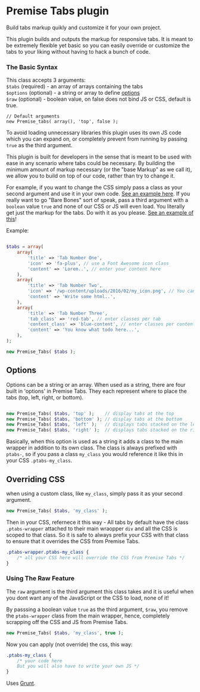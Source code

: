 # Premise Tabs plugin

Build tabs markup quikly and customize it for your own project.  

This plugin builds and outputs the markup for responsive tabs. It is meant to be extremely flexible
yet basic so you can easily override or customize the tabs to your liking without having to hack
a bunch of code. 

### The Basic Syntax

This class accepts 3 arguments:  
`$tabs`    (required) - an array of arrays containing the tabs  
`$options` (optional) - a string or array to define [options](#options)  
`$raw`     (optional) - boolean value, on false does not bind JS or CSS, default is true.

```  
// Default arguments
new Premise_tabs( array(), 'top', false );
```  

To avoid loading unnecessary libraries this plugin uses its own JS code which you can expand on, or 
completely prevent from running by passing `true` as the third argument.  

This plugin is built for developers in the sense that is meant to be used with ease 
in any scenario where tabs could be necessary. By building the minimum amount of markup necessary (or the 
"base Markup" as we call it), we allow you to build on top of our code, rather than try to change it. 

For example, if you want to change the CSS simply pass a class as your second argument and use it in your
own code. [See an example here](#overriding-css). If you really want to go "Bare Bones" sort of speak, pass 
a third argument with a `boolean` value `true` and none of our CSS or JS will even load. You literally get 
just the markup for the tabs. Do with it as you please. [See an example of this](#using-the-raw-feature)!  

Example:

```php

$tabs = array(
	array(
		'title' => 'Tab Number One', 
		'icon' => 'fa-plus', // use a Font Awesome icon class
		'content' => 'Lorem..', // enter your content here
	),
	array(
		'title' => 'Tab Number Two', 
		'icon' => '/wp-content/uploads/2016/02/my_icon.png', // You can also pass an img url
		'content' => 'Write some html..',
	),
	array(
		'title' => 'Tab Number Three', 
		'tab_class' => 'red-tab', // enter classes per tab
		'content_class' => 'blue-content', // enter classes per content section
		'content' => 'You know what todo here...',
	),
);

new Premise_Tabs( $tabs );

```

## Options  

Options can be a string or an array. When used as a string, there are four built in 'options' in Premise Tabs. 
They each represent where to place the tabs (top, left, right, or bottom). 

```php

new Premise_Tabs( $tabs, 'top' );    // display tabs at the top
new Premise_Tabs( $tabs, 'bottom' ); // display tabs at the bottom
new Premise_Tabs( $tabs, 'left' );   // displays tabs stacked on the left
new Premise_Tabs( $tabs, 'right' );  // displays tabs stacked on the right

```  

Basically, when this option is used as a string it adds a class to the main wrapper in addition to its own class.
The class is always prefixed with `ptabs-`, so if you pass a class `my_class` you would reference it like this in 
your CSS `.ptabs-my_class`.

## Overriding CSS

when using a custom class, like `my_class`, simply pass it as your second argument.

```php
new Premise_Tabs( $tabs, 'my_class' );
```

Then in your CSS, refernece it this way - All tabs by default have the class `.ptabs-wrapper` attached to
their main wraopper `div` and all the CSS is scoped to that class. So it is safe to always prefix your
CSS with that class to ensure that it overrides the CSS from Premise Tabs.

```CSS
.ptabs-wrapper.ptabs-my_class {
	/* all your CSS here will override the CSS from Premise Tabs */
}
```

### Using The Raw Feature

The `raw` argument is the third argument this class takes and it is useful when
you dont want any of the JavaScript or the CSS to load, none of it!  

By passsing a boolean value `true` as the third argument, `$raw`, you remove the `ptabs-wrapper` class
from the main wrapper, hence, completely scrapping off the CSS and JS from Premise Tabs.  

```php
new Premise_Tabs( $tabs, 'my_class', true );
```  

Now you can apply (not override) the css, this way:

```css
.ptabs-my_class {
	/* your code here
	But you will also have to write your own JS */
}
```

Uses [Grunt](http://gruntjs.com/getting-started).